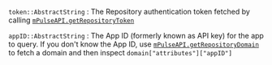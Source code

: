 `token::AbstractString`
:    The Repository authentication token fetched by calling [`mPulseAPI.getRepositoryToken`](@ref)

`appID::AbstractString`
:    The App ID (formerly known as API key) for the app to query.  If you don't know the App ID, use
     [`mPulseAPI.getRepositoryDomain`](@ref) to fetch a domain and then inspect `domain["attributes"]["appID"]`
